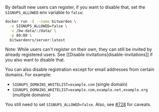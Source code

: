 By default new users can register, if you want to disable that, set the `SIGNUPS_ALLOWED` env variable to `false`:

```sh
docker run -d --name bitwarden \
  -e SIGNUPS_ALLOWED=false \
  -v /bw-data/:/data/ \
  -p 80:80 \
  bitwardenrs/server:latest
```
Note: While users can't register on their own, they can still be invited by already registered users. See [[Disable invitations|disable-invitations]] if you also want to disable that.

You can also disable registration except for email addresses from certain domains. For example:

* `SIGNUPS_DOMAINS_WHITELIST=example.com` (single domain)
* `SIGNUPS_DOMAINS_WHITELIST=example.com,example.net,example.org` (multiple domains)

You still need to set `SIGNUPS_ALLOWED=false`. Also, see [#728](https://github.com/dani-garcia/bitwarden_rs/pull/728) for caveats.